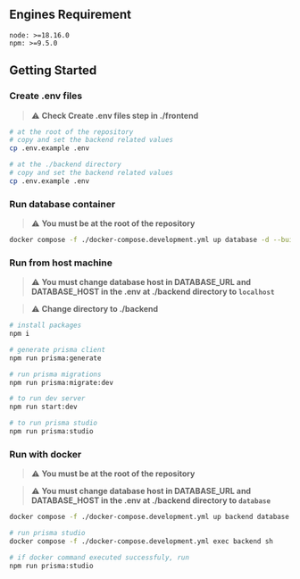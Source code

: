 ## Engines Requirement

`node: >=18.16.0`  
`npm: >=9.5.0`

## Getting Started

### Create .env files

> :warning: **Check Create .env files step in ./frontend**

```bash
# at the root of the repository
# copy and set the backend related values
cp .env.example .env

# at the ./backend directory
# copy and set the backend related values
cp .env.example .env
```

### Run database container

> :warning: **You must be at the root of the repository**

```bash
docker compose -f ./docker-compose.development.yml up database -d --build
```

### Run from host machine

> :warning: **You must change database host in DATABASE_URL and DATABASE_HOST in the .env at ./backend directory to `localhost`**

> :warning: **Change directory to ./backend**

```bash
# install packages
npm i

# generate prisma client
npm run prisma:generate

# run prisma migrations
npm run prisma:migrate:dev

# to run dev server
npm run start:dev

# to run prisma studio
npm run prisma:studio
```

### Run with docker

> :warning: **You must be at the root of the repository**

> :warning: **You must change database host in DATABASE_URL and DATABASE_HOST in the .env at ./backend directory to `database`**

```bash
docker compose -f ./docker-compose.development.yml up backend database -d --build

# run prisma studio
docker compose -f ./docker-compose.development.yml exec backend sh

# if docker command executed successfuly, run
npm run prisma:studio
```
